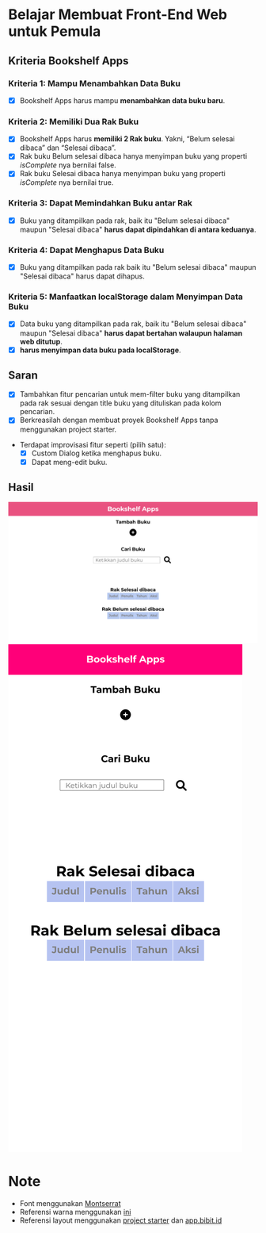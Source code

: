 # Belajar Membuat Front-End Web untuk Pemula

## Kriteria Bookshelf Apps
### Kriteria 1: Mampu Menambahkan Data Buku 
- [X] Bookshelf Apps harus mampu **menambahkan data buku baru**.

### Kriteria 2: Memiliki Dua Rak Buku
- [X] Bookshelf Apps harus **memiliki 2 Rak buku**. Yakni, “Belum selesai dibaca” dan “Selesai dibaca”.
- [X] Rak buku Belum selesai dibaca hanya menyimpan buku yang properti *isComplete* nya bernilai false.
- [X] Rak buku Selesai dibaca hanya menyimpan buku yang properti *isComplete* nya bernilai true.

### Kriteria 3: Dapat Memindahkan Buku antar Rak
- [X] Buku yang ditampilkan pada rak, baik itu "Belum selesai dibaca" maupun "Selesai dibaca" **harus dapat dipindahkan di antara keduanya**.

### Kriteria 4: Dapat Menghapus Data Buku
- [X] Buku yang ditampilkan pada rak baik itu "Belum selesai dibaca" maupun "Selesai dibaca" harus dapat dihapus.

### Kriteria 5: Manfaatkan localStorage dalam Menyimpan Data Buku
- [X] Data buku yang ditampilkan pada rak, baik itu "Belum selesai dibaca" maupun "Selesai dibaca" **harus dapat bertahan walaupun halaman web ditutup**.
- [X] **harus menyimpan data buku pada localStorage**.

## Saran
- [X] Tambahkan fitur pencarian untuk mem-filter buku yang ditampilkan pada rak sesuai dengan title buku yang dituliskan pada kolom pencarian.
- [X] Berkreasilah dengan membuat proyek Bookshelf Apps tanpa menggunakan project starter.
- Terdapat improvisasi fitur seperti (pilih satu):
  - [X] Custom Dialog ketika menghapus buku.
  - [X] Dapat meng-edit buku.

## Hasil
![Desktop](https://github.com/ahm4ddm/dicoding-bookshelf-apps/blob/main/desktop.png?raw=true)
![Mobile](https://github.com/ahm4ddm/dicoding-bookshelf-apps/blob/main/mobile.png?raw=true)
# Note
- Font menggunakan [Montserrat](https://fonts.google.com/specimen/Montserrat)
- Referensi warna menggunakan [ini](https://colorhunt.co/palette/e93b81f5abc9ffe5e2b6c9f0)
- Referensi layout menggunakan [project starter](https://github.com/dicodingacademy/a315-web-pemula-labs/raw/shared-files/bookshelf-apps.zip) dan  [app.bibit.id](https://app.bibit.id)